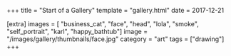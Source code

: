 +++
title = "Start of a Gallery"
template = "gallery.html"
date = 2017-12-21

[extra]
images = [ "business_cat", "face", "head", "lola", "smoke", "self_portrait", "karl", "happy_bathtub"]
image = "/images/gallery/thumbnails/face.jpg"
category = "art"
tags = ["drawing"]
+++
